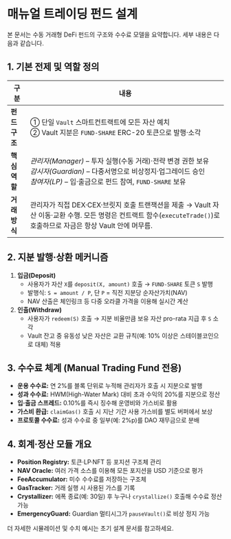 # 매뉴얼 트레이딩 펀드 설계

본 문서는 수동 거래형 DeFi 펀드의 구조와 수수료 모델을 요약합니다. 세부 내용은 다음과 같습니다.

## 1. 기본 전제 및 역할 정의

| 구분 | 내용 |
| ---- | ---- |
| **펀드 구조** | ① 단일 `Vault` 스마트컨트랙트에 모든 자산 예치<br>② Vault 지분은 `FUND-SHARE` ERC-20 토큰으로 발행·소각 |
| **핵심 역할** | *관리자(Manager)* – 투자 실행(수동 거래)·전략 변경 권한 보유<br>*감시자(Guardian)* – 다중서명으로 비상정지·업그레이드 승인<br>*참여자(LP)* – 입·출금으로 펀드 참여, `FUND-SHARE` 보유 |
| **거래 방식** | 관리자가 직접 DEX·CEX·브릿지 호출 트랜잭션을 제출 → Vault 자산 이동·교환 수행. 모든 명령은 컨트랙트 함수(`executeTrade()`)로 호출하므로 자금은 항상 Vault 안에 머무름. |

## 2. 지분 발행·상환 메커니즘

1. **입금(Deposit)**
   - 사용자가 자산 `X`를 `deposit(X, amount)` 호출 → `FUND-SHARE` 토큰 `S` 발행
   - 발행식: `S = amount / P`, 단 `P` = 직전 지분당 순자산가치(NAV)
   - NAV 산출은 체인링크 등 다중 오라클 가격을 이용해 실시간 계산
2. **인출(Withdraw)**
   - 사용자가 `redeem(S)` 호출 → 지분 비율만큼 보유 자산 pro-rata 지급 후 `S` 소각
   - Vault 잔고 중 유동성 낮은 자산은 교환 규칙(예: 10% 이상은 스테이블코인으로 대체) 적용

## 3. 수수료 체계 (Manual Trading Fund 전용)

- **운용 수수료:** 연 2%를 블록 단위로 누적해 관리자가 호출 시 지분으로 발행
- **성과 수수료:** HWM(High-Water Mark) 대비 초과 수익의 20%를 지분으로 정산
- **입·출금 스프레드:** 0.10%를 즉시 징수해 운영비와 가스비로 활용
- **가스비 환급:** `claimGas()` 호출 시 지난 기간 사용 가스비를 별도 버퍼에서 보상
- **프로토콜 수수료:** 성과 수수료 중 일부(예: 2%p)를 DAO 재무금으로 분배

## 4. 회계·정산 모듈 개요

- **Position Registry:** 토큰·LP·NFT 등 포지션 구조체 관리
- **NAV Oracle:** 여러 가격 소스를 이용해 모든 포지션을 USD 기준으로 평가
- **FeeAccumulator:** 미수 수수료를 저장하는 구조체
- **GasTracker:** 거래 실행 시 사용된 가스를 기록
- **Crystallizer:** 에폭 종료(예: 30일) 후 누구나 `crystallize()` 호출해 수수료 정산 가능
- **EmergencyGuard:** Guardian 멀티시그가 `pauseVault()`로 비상 정지 가능

더 자세한 시뮬레이션 및 수치 예시는 초기 설계 문서를 참고하세요.
